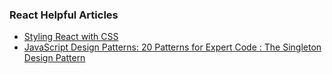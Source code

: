 ### React Helpful Articles
* [Styling React with CSS](https://hackernoon.com/styling-react-with-css-9f6cef1823cc)
* [JavaScript Design Patterns: 20 Patterns for Expert Code : The Singleton Design Pattern](https://www.youtube.com/watch?v=iyqZsto4-go)
